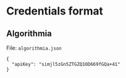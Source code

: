 # Credentials format

## Algorithmia

File: `algorithmia.json`

```
{
  "apiKey": "simjl5zGn5ZTGZQ1OD669fGQa+41"
}
```